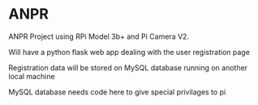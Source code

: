 # ANPR
ANPR Project using RPi Model 3b+ and Pi Camera V2. 


Will have a python flask web app dealing with the user registration page


Registration data will be stored on MySQL database running on another local machine


MySQL database needs code here to give special privilages to pi


